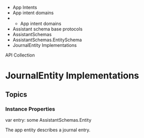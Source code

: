 

- App Intents
- App intent domains
- 
  - App intent domains
- Assistant schema base protocols
- AssistantSchemas
- AssistantSchemas.EntitySchema
-  JournalEntity Implementations 

API Collection

# JournalEntity Implementations

## Topics

### Instance Properties

var entry: some AssistantSchemas.Entity

The app entity describes a journal entry.

